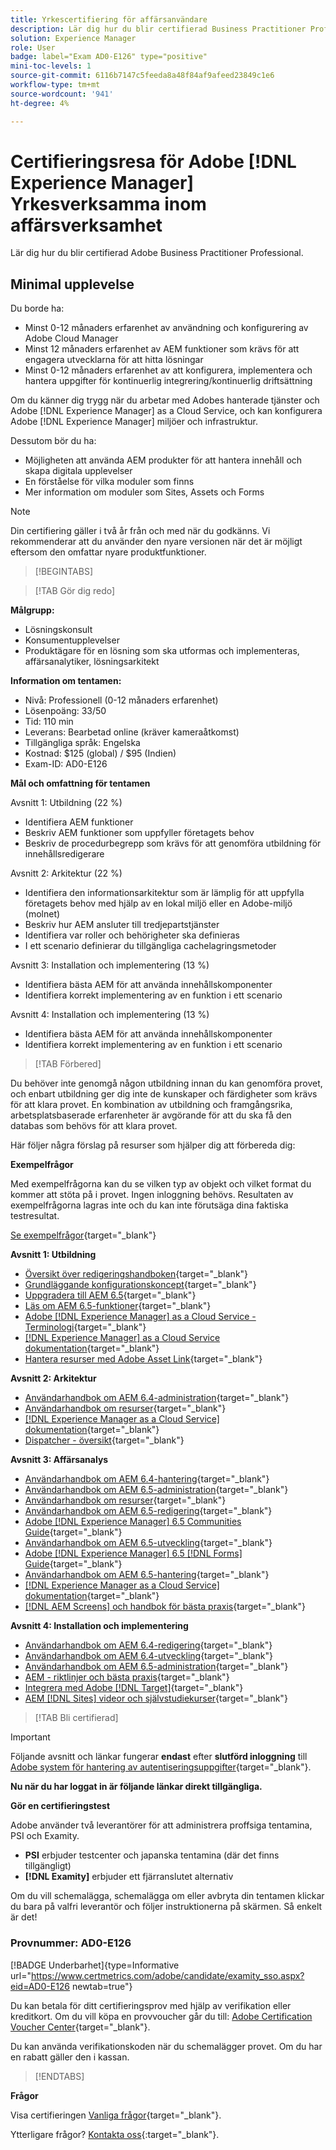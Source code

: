 ```yaml
---
title: Yrkescertifiering för affärsanvändare
description: Lär dig hur du blir certifierad Business Practitioner Professional i Adobe [!DNL Experience Manager].
solution: Experience Manager
role: User
badge: label="Exam AD0-E126" type="positive"
mini-toc-levels: 1
source-git-commit: 6116b7147c5feeda8a48f84af9afeed23849c1e6
workflow-type: tm+mt
source-wordcount: '941'
ht-degree: 4%

---
```


# Certifieringsresa för Adobe [!DNL Experience Manager] Yrkesverksamma inom affärsverksamhet

Lär dig hur du blir certifierad Adobe Business Practitioner Professional.

## Minimal upplevelse

Du borde ha:

* Minst 0-12 månaders erfarenhet av användning och konfigurering av Adobe Cloud Manager
* Minst 12 månaders erfarenhet av AEM funktioner som krävs för att engagera utvecklarna för att hitta lösningar
* Minst 0-12 månaders erfarenhet av att konfigurera, implementera och hantera uppgifter för kontinuerlig integrering/kontinuerlig driftsättning

Om du känner dig trygg när du arbetar med Adobes hanterade tjänster och Adobe [!DNL Experience Manager] as a Cloud Service, och kan konfigurera Adobe [!DNL Experience Manager] miljöer och infrastruktur.

Dessutom bör du ha:

* Möjligheten att använda AEM produkter för att hantera innehåll och skapa digitala upplevelser
* En förståelse för vilka moduler som finns
* Mer information om moduler som Sites, Assets och Forms

>[!NOTE]
>
>Din certifiering gäller i två år från och med när du godkänns. Vi rekommenderar att du använder den nyare versionen när det är möjligt eftersom den omfattar nyare produktfunktioner.

>[!BEGINTABS]

>[!TAB Gör dig redo]

**Målgrupp:**

* Lösningskonsult
* Konsumentupplevelser
* Produktägare för en lösning som ska utformas och implementeras, affärsanalytiker, lösningsarkitekt

**Information om tentamen:**

* Nivå: Professionell (0-12 månaders erfarenhet)
* Lösenpoäng: 33/50
* Tid: 110 min
* Leverans: Bearbetad online (kräver kameraåtkomst)
* Tillgängliga språk: Engelska
* Kostnad: $125 (global) / $95 (Indien)
* Exam-ID: AD0-E126

**Mål och omfattning för tentamen**

Avsnitt 1: Utbildning (22 %)

* Identifiera AEM funktioner
* Beskriv AEM funktioner som uppfyller företagets behov
* Beskriv de procedurbegrepp som krävs för att genomföra utbildning för innehållsredigerare

Avsnitt 2: Arkitektur (22 %)

* Identifiera den informationsarkitektur som är lämplig för att uppfylla företagets behov med hjälp av en lokal miljö eller en Adobe-miljö (molnet)
* Beskriv hur AEM ansluter till tredjepartstjänster
* Identifiera var roller och behörigheter ska definieras
* I ett scenario definierar du tillgängliga cachelagringsmetoder

Avsnitt 3: Installation och implementering (13 %)

* Identifiera bästa AEM för att använda innehållskomponenter
* Identifiera korrekt implementering av en funktion i ett scenario

Avsnitt 4: Installation och implementering (13 %)

* Identifiera bästa AEM för att använda innehållskomponenter
* Identifiera korrekt implementering av en funktion i ett scenario

>[!TAB Förbered]

Du behöver inte genomgå någon utbildning innan du kan genomföra provet, och enbart utbildning ger dig inte de kunskaper och färdigheter som krävs för att klara provet. En kombination av utbildning och framgångsrika, arbetsplatsbaserade erfarenheter är avgörande för att du ska få den databas som behövs för att klara provet.

Här följer några förslag på resurser som hjälper dig att förbereda dig:

**Exempelfrågor**

Med exempelfrågorna kan du se vilken typ av objekt och vilket format du kommer att stöta på i provet. Ingen inloggning behövs. Resultaten av exempelfrågorna lagras inte och du kan inte förutsäga dina faktiska testresultat.

[Se exempelfrågor](https://scorpion.caveon.com/launchpad/ad0-e126-adobe-experience-manager-business-practitioner-professional-copy-ddww4w){target="_blank"}

**Avsnitt 1: Utbildning**

* [Översikt över redigeringshandboken](https://experienceleague.adobe.com/docs/experience-manager-65/authoring/home.html?lang=en){target="_blank"}
* [Grundläggande konfigurationskoncept](https://experienceleague.adobe.com/docs/experience-manager-65/deploying/configuring/configuring.html?lang=en){target="_blank"}
* [Uppgradera till AEM 6.5](https://experienceleague.adobe.com/docs/experience-manager-65/deploying/upgrading/upgrade.html?lang=en){target="_blank"}
* [Läs om AEM 6.5-funktioner](https://experienceleague.adobe.com/docs/experience-manager-65/user-guide/troubleshooting/learn.html?lang=en){target="_blank"}
* [Adobe [!DNL Experience Manager] as a Cloud Service - Terminologi](https://experienceleague.adobe.com/docs/experience-manager-cloud-service/overview/terminology.html?lang=en){target="_blank"}
* [[!DNL Experience Manager] as a Cloud Service dokumentation](https://experienceleague.adobe.com/docs/experience-manager-cloud-service/content/home.html?lang=en){target="_blank"}
* [Hantera resurser med Adobe Asset Link](https://helpx.adobe.com/se/enterprise/using/manage-assets-using-adobe-asset-link.html){target="_blank"}

**Avsnitt 2: Arkitektur**

* [Användarhandbok om AEM 6.4-administration](https://experienceleague.adobe.com/docs/experience-manager-64/administering/home.html?lang=en){target="_blank"}
* [Användarhandbok om resurser](https://experienceleague.adobe.com/docs/experience-manager-64/assets/home.html?lang=en){target="_blank"}
* [[!DNL Experience Manager as a Cloud Service] dokumentation](https://experienceleague.adobe.com/docs/experience-manager-cloud-service/content/home.html?lang=en){target="_blank"}
* [Dispatcher - översikt](https://experienceleague.adobe.com/docs/experience-manager-dispatcher/using/dispatcher.html?lang=en){target="_blank"}

**Avsnitt 3: Affärsanalys**

* [Användarhandbok om AEM 6.4-hantering](https://experienceleague.adobe.com/docs/experience-manager-64/managing/home.html?lang=en){target="_blank"}
* [Användarhandbok om AEM 6.5-administration](https://experienceleague.adobe.com/docs/experience-manager-65/administering/home.html?lang=en){target="_blank"}
* [Användarhandbok om resurser](https://experienceleague.adobe.com/docs/experience-manager-64/assets/home.html?lang=en){target="_blank"}
* [Användarhandbok om AEM 6.5-redigering](https://experienceleague.adobe.com/docs/experience-manager-65/authoring/home.html?lang=en){target="_blank"}
* [Adobe [!DNL Experience Manager] 6.5 Communities Guide](https://experienceleague.adobe.com/docs/experience-manager-65/communities/home.html?lang=en){target="_blank"}
* [Användarhandbok om AEM 6.5-utveckling](https://experienceleague.adobe.com/docs/experience-manager-65/developing/home.html?lang=en){target="_blank"}
* [Adobe [!DNL Experience Manager] 6.5 [!DNL Forms] Guide](https://experienceleague.adobe.com/docs/experience-manager-65/forms/home.html?lang=en){target="_blank"}
* [Användarhandbok om AEM 6.5-hantering](https://experienceleague.adobe.com/docs/experience-manager-65/managing/home.html?lang=en){target="_blank"}
* [[!DNL Experience Manager as a Cloud Service] dokumentation](https://experienceleague.adobe.com/docs/experience-manager-cloud-service/content/home.html?lang=en){target="_blank"}
* [[!DNL AEM Screens] och handbok för bästa praxis](https://experienceleague.adobe.com/docs/experience-manager-screens/using/about-guide.html?lang=en){target="_blank"}

**Avsnitt 4: Installation och implementering**

* [Användarhandbok om AEM 6.4-redigering](https://experienceleague.adobe.com/docs/experience-manager-64/authoring/home.html?lang=en){target="_blank"}
* [Användarhandbok om AEM 6.4-utveckling](https://experienceleague.adobe.com/docs/experience-manager-64/developing/home.html?lang=en){target="_blank"}
* [Användarhandbok om AEM 6.5-administration](https://experienceleague.adobe.com/docs/experience-manager-65/administering/home.html?lang=en){target="_blank"}
* [AEM - riktlinjer och bästa praxis](https://experienceleague.adobe.com/docs/experience-manager-65/developing/introduction/dev-guidelines-bestpractices.html?lang=en){target="_blank"}
* [Integrera med Adobe [!DNL Target]](https://experienceleague.adobe.com/docs/experience-manager-cloud-service/sites/integrations/integrating-adobe-target.html?lang=en){target="_blank"}
* [AEM [!DNL Sites] videor och självstudiekurser](https://experienceleague.adobe.com/docs/experience-manager-learn/sites/overview.html?lang=en){target="_blank"}

>[!TAB Bli certifierad]

>[!IMPORTANT]
>
>Följande avsnitt och länkar fungerar **endast**  efter **slutförd inloggning** till [Adobe system för hantering av autentiseringsuppgifter](http://www.certmetrics.com/adobe){target="_blank"}.

**Nu när du har loggat in är följande länkar direkt tillgängliga.**

**Gör en certifieringstest**

Adobe använder två leverantörer för att administrera proffsiga tentamina, PSI och Examity.

* **PSI** erbjuder testcenter och japanska tentamina (där det finns tillgängligt)
* **[!DNL Examity]** erbjuder ett fjärranslutet alternativ

Om du vill schemalägga, schemalägga om eller avbryta din tentamen klickar du bara på valfri leverantör och följer instruktionerna på skärmen. Så enkelt är det!

### Provnummer: AD0-E126

[!BADGE Underbarhet]{type=Informative url="https://www.certmetrics.com/adobe/candidate/examity_sso.aspx?eid=AD0-E126 newtab=true"}

Du kan betala för ditt certifieringsprov med hjälp av verifikation eller kreditkort. Om du vill köpa en provvoucher går du till: [Adobe Certification Voucher Center](https://market.xvoucher.com/adobe/global){target="_blank"}.

Du kan använda verifikationskoden när du schemalägger provet. Om du har en rabatt gäller den i kassan.

>[!ENDTABS]

**Frågor**

Visa certifieringen [Vanliga frågor](https://experienceleague.adobe.com/docs/certification/certification/faq.html?lang=en){target="_blank"}.

Ytterligare frågor? [Kontakta oss](mailto:certif@adobe.com){:target=&quot;_blank&quot;}.
